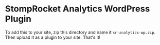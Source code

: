 # StompRocket Analytics WordPress Plugin

To add this to your site, zip this directory and name it `sr-analytics-wp.zip`.
Then upload it as a plugin to your site. That's it!
